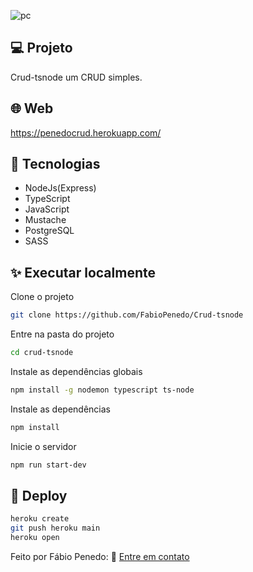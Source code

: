 ![pc](https://user-images.githubusercontent.com/82732587/150899623-8c7a8b23-ad67-4f07-8d1d-3f2b228357a7.gif)

## 💻 Projeto

Crud-tsnode um CRUD simples.

## 🌐 Web

https://penedocrud.herokuapp.com/

## 🧱 Tecnologias

+ NodeJs(Express)
+ TypeScript
+ JavaScript
+ Mustache
+ PostgreSQL
+ SASS

## ✨ Executar localmente

Clone o projeto

```bash
git clone https://github.com/FabioPenedo/Crud-tsnode
```

Entre na pasta do projeto

```bash
cd crud-tsnode
```

Instale as dependências globais

```bash
npm install -g nodemon typescript ts-node
```

Instale as dependências

```bash
npm install
```

Inicie o servidor

```bash
npm run start-dev
```

## 🚀 Deploy

```bash
heroku create
git push heroku main
heroku open
```
Feito por Fábio Penedo: 👋 [Entre em contato](https://www.linkedin.com/in/fabiopenedo/)
